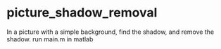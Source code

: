 # picture_shadow_removal
In a picture with a simple background, find the shadow, and remove the shadow.
run main.m in matlab 
